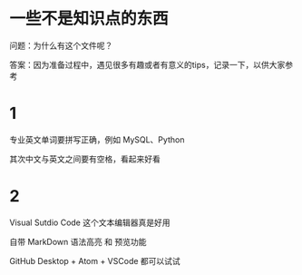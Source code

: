 # 一些不是知识点的东西
问题：为什么有这个文件呢？

答案：因为准备过程中，遇见很多有趣或者有意义的tips，记录一下，以供大家参考

# 1
专业英文单词要拼写正确，例如 MySQL、Python

其次中文与英文之间要有空格，看起来好看

# 2
Visual Sutdio Code 这个文本编辑器真是好用

自带 MarkDown 语法高亮 和 预览功能

GitHub Desktop + Atom + VSCode 都可以试试